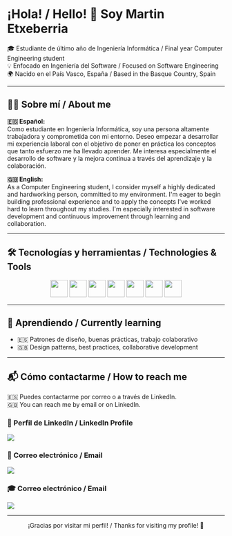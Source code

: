 <h1>¡Hola! / Hello! 👋 Soy Martin Etxeberria</h1>

<p align="left">
  🎓 Estudiante de último año de Ingeniería Informática / Final year Computer Engineering student <br>
  💡 Enfocado en Ingeniería del Software / Focused on Software Engineering <br>
  🌍 Nacido en el País Vasco, España / Based in the Basque Country, Spain
</p>

---

## 🧑‍💻 Sobre mí / About me

**🇪🇸 Español:**  
Como estudiante en Ingeniería Informática, soy una persona altamente trabajadora y comprometida con mi entorno. Deseo empezar a desarrollar mi experiencia laboral con el objetivo de poner en práctica los conceptos que tanto esfuerzo me ha llevado aprender. Me interesa especialmente el desarrollo de software y la mejora continua a través del aprendizaje y la colaboración.

**🇬🇧 English:**  
As a Computer Engineering student, I consider myself a highly dedicated and hardworking person, committed to my environment. I'm eager to begin building professional experience and to apply the concepts I've worked hard to learn throughout my studies. I'm especially interested in software development and continuous improvement through learning and collaboration.

---

## 🛠️ Tecnologías y herramientas / Technologies & Tools

<div align="center">
  <img src="https://cdn.jsdelivr.net/gh/devicons/devicon/icons/java/java-original.svg" width="40" height="40"/>
  <img src="https://cdn.jsdelivr.net/gh/devicons/devicon/icons/python/python-original.svg" width="40" height="40"/>
  <img src="https://cdn.jsdelivr.net/gh/devicons/devicon/icons/javascript/javascript-original.svg" width="40" height="40"/>
  <img src="https://cdn.jsdelivr.net/gh/devicons/devicon/icons/vuejs/vuejs-original.svg" width="40" height="40"/>
  <img src="https://cdn.jsdelivr.net/gh/devicons/devicon/icons/angularjs/angularjs-original.svg" width="40" height="40"/>
  <img src="https://cdn.jsdelivr.net/gh/devicons/devicon/icons/mysql/mysql-original.svg" width="40" height="40"/>
  <img src="https://cdn.jsdelivr.net/gh/devicons/devicon/icons/git/git-original.svg" width="40" height="40"/>
</div>

---


## 🌱 Aprendiendo / Currently learning

- 🇪🇸 Patrones de diseño, buenas prácticas, trabajo colaborativo  
- 🇬🇧 Design patterns, best practices, collaborative development

---

## 📬 Cómo contactarme / How to reach me

🇪🇸 Puedes contactarme por correo o a través de LinkedIn.
<br>
🇬🇧 You can reach me by email or on LinkedIn.

<h3>💼 Perfil de LinkedIn / LinkedIn Profile</h3>
<a href="https://www.linkedin.com/in/martin-etxeberria-zubeldia/" target="_blank">
  <img src="https://img.shields.io/badge/LinkedIn-blue?logo=linkedin&style=for-the-badge" />
</a>

<br>

<h3>📧 Correo electrónico / Email</h3>
<a href="mailto:martinetxeberriazubeldia@gmail.com" target="_blank">
  <img src="https://img.shields.io/badge/Gmail-personal-red?logo=gmail&style=for-the-badge" />
</a>

<br>

<h3>🎓 Correo electrónico / Email</h3>
<a href="mailto:metxeberria045@ikasle.ehu.eus" target="_blank">
  <img src="https://img.shields.io/badge/EHU%20Outlook-estudiante-blue?logo=microsoftoutloor&style=for-the-badge" />
</a>


---

<p align="center">
  ¡Gracias por visitar mi perfil! / Thanks for visiting my profile! 🙌
</p>

